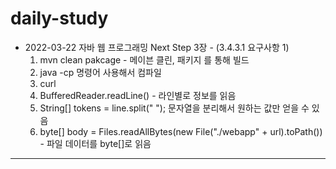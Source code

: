 # daily-study

* 2022-03-22
  자바 웹 프로그래밍 Next Step 3장 - (3.4.3.1 요구사항 1)
  1. mvn clean pakcage - 메이븐 클린, 패키지 를 통해 빌드
  2. java -cp 명령어 사용해서 컴파일
  3. curl
  4. BufferedReader.readLine() - 라인별로 정보를 읽음
  5. String[] tokens = line.split(" "); 문자열을 분리해서 원하는 값만 얻을 수 있음
  6. byte[] body = Files.readAllBytes(new File("./webapp" + url).toPath()) - 파일 데이터를 byte[]로 읽음

---

